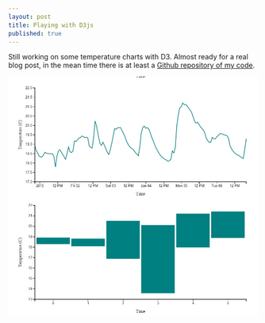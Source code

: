 ```yaml
---
layout: post
title: Playing with D3js
published: true
---
```


Still working on some temperature charts with D3. Almost ready for a real blog post, in the mean time there is at least a [Github repository of my code](https://github.com/Buntworthy/tempLogger).

![D3js temperature chart](/images/2015-01-06_screenshot_001.jpg)